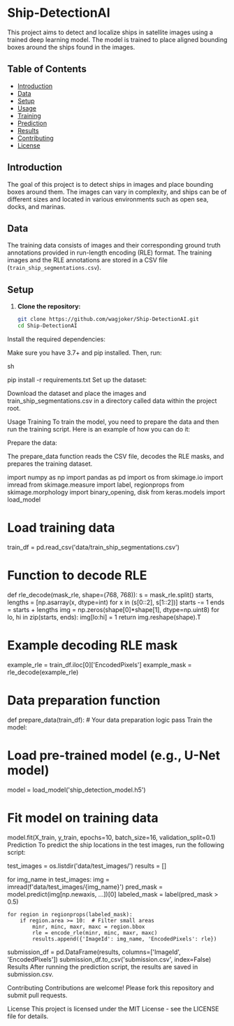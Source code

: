 # Ship-DetectionAI
This project aims to detect and localize ships in satellite images using a trained deep learning model. The model is trained to place aligned bounding boxes around the ships found in the images.

## Table of Contents
- [Introduction](#introduction)
- [Data](#data)
- [Setup](#setup)
- [Usage](#usage)
- [Training](#training)
- [Prediction](#prediction)
- [Results](#results)
- [Contributing](#contributing)
- [License](#license)

## Introduction

The goal of this project is to detect ships in images and place bounding boxes around them. The images can vary in complexity, and ships can be of different sizes and located in various environments such as open sea, docks, and marinas.

## Data

The training data consists of images and their corresponding ground truth annotations provided in run-length encoding (RLE) format. The training images and the RLE annotations are stored in a CSV file (`train_ship_segmentations.csv`).

## Setup

1. **Clone the repository:**

   ```sh
   git clone https://github.com/wagjoker/Ship-DetectionAI.git
   cd Ship-DetectionAI
Install the required dependencies:

Make sure you have  3.7+ and pip installed. Then, run:

sh

pip install -r requirements.txt
Set up the dataset:

Download the dataset and place the images and train_ship_segmentations.csv in a directory called data within the project root.

Usage
Training
To train the model, you need to prepare the data and then run the training script. Here is an example of how you can do it:

Prepare the data:

The prepare_data function reads the CSV file, decodes the RLE masks, and prepares the training dataset.



import numpy as np
import pandas as pd
import os
from skimage.io import imread
from skimage.measure import label, regionprops
from skimage.morphology import binary_opening, disk
from keras.models import load_model

# Load training data
train_df = pd.read_csv('data/train_ship_segmentations.csv')

# Function to decode RLE
def rle_decode(mask_rle, shape=(768, 768)):
    s = mask_rle.split()
    starts, lengths = [np.asarray(x, dtype=int) for x in (s[0::2], s[1::2])]
    starts -= 1
    ends = starts + lengths
    img = np.zeros(shape[0]*shape[1], dtype=np.uint8)
    for lo, hi in zip(starts, ends):
        img[lo:hi] = 1
    return img.reshape(shape).T

# Example decoding RLE mask
example_rle = train_df.iloc[0]['EncodedPixels']
example_mask = rle_decode(example_rle)

# Data preparation function
def prepare_data(train_df):
    # Your data preparation logic
    pass
Train the model:



# Load pre-trained model (e.g., U-Net model)
model = load_model('ship_detection_model.h5')

# Fit model on training data
model.fit(X_train, y_train, epochs=10, batch_size=16, validation_split=0.1)
Prediction
To predict the ship locations in the test images, run the following script:



test_images = os.listdir('data/test_images/')
results = []

for img_name in test_images:
    img = imread(f'data/test_images/{img_name}')
    pred_mask = model.predict(img[np.newaxis, ...])[0]
    labeled_mask = label(pred_mask > 0.5)
    
    for region in regionprops(labeled_mask):
        if region.area >= 10:  # Filter small areas
            minr, minc, maxr, maxc = region.bbox
            rle = encode_rle(minr, minc, maxr, maxc)
            results.append({'ImageId': img_name, 'EncodedPixels': rle})

submission_df = pd.DataFrame(results, columns=['ImageId', 'EncodedPixels'])
submission_df.to_csv('submission.csv', index=False)
Results
After running the prediction script, the results are saved in submission.csv.

Contributing
Contributions are welcome! Please fork this repository and submit pull requests.

License
This project is licensed under the MIT License - see the LICENSE file for details.
